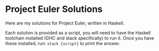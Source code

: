 # Project Euler Solutions

Here are my solutions for Project Euler, written in Haskell.

Each solution is provided as a script, you will need to have the Haskell toolchain installed (GHC and stack specifically) to run it. 
Once you have these installed, run:
`stack {script}` 
to print the answer.

